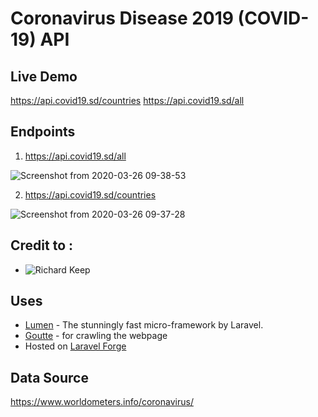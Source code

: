# Coronavirus Disease 2019 (COVID-19) API

## Live Demo 
https://api.covid19.sd/countries
https://api.covid19.sd/all

## Endpoints
1. https://api.covid19.sd/all

![Screenshot from 2020-03-26 09-38-53](https://user-images.githubusercontent.com/3874381/77617594-9fa46880-6f45-11ea-9fbf-08067c467938.png)

2. https://api.covid19.sd/countries

![Screenshot from 2020-03-26 09-37-28](https://user-images.githubusercontent.com/3874381/77617541-856a8a80-6f45-11ea-97a6-6a92c537e36c.png)

## Credit to :
- ![Richard Keep](https://github.com/richardkeep)


## Uses
- [Lumen](https://lumen.laravel.com/) - The stunningly fast micro-framework by Laravel.
- [Goutte](https://github.com/FriendsOfPHP/Goutte) - for crawling the webpage
- Hosted on [Laravel Forge](https://forge.laravel.com)

## Data Source 
https://www.worldometers.info/coronavirus/
